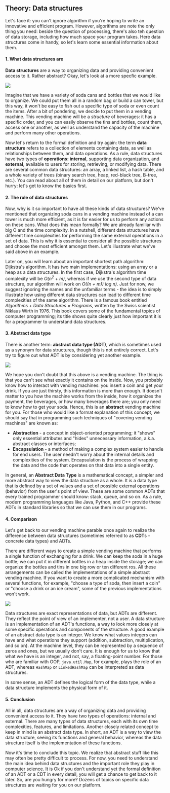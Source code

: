 ## Theory: Data structures

Let's face it: you can't ignore algorithm if you're hoping to write
an innovative and efficient program. However, algorithms are 
note the only thing you need: beside the question of processing,
there's also teh question of data storage, including how much
space your program takes. Here data structures come in handy,
so let's learn some essential information about them.

#### 1. What data structures are 
**Data structures** are a way to organizing data and providing
convenient access to it. Rather abstract? Okay, let's look at a 
more specfic example.

![](https://ucarecdn.com/d7efbf03-1eb6-4371-9ec0-c9894c625946/)

Imagine that we have a variety of soda cans and bottles that we 
would like to organize. We could put them all in a random bag or 
build a can tower, but this way, it won't be easy to fish out a 
specific type of soda or even count the items. After a bit of 
pondering, we decide to put them in a vending machine. This
vending machine will be a *structure* of beverages: it has a 
specific order, and you can easily observe the tins and bottles,
count them, access one or another, as well as understand the 
capacity of the machine and perform many other operations.

Now let's return to the formal definition and try again: the term
**data structure** refers to a collection of elements containing data,
as well as relationships between them, and data operations. As
a rule, data structures have two types of **operations: internal**,
supporting data organization, and **external**, available to users for
storing, retrieving, or modifying data. There are several common
data structures: an array, a linked list, a hash table, and a whole
variety of trees (binary search tree, heap, red-black tree, B-tree,
etc.). You can read about all of them in detail on our platform,
but don't hurry: let's get to know the basics first.

#### 2. The role of data structures
Now, why is it so important to have all these kinds of data
structures? We've mentioned that organizing soda cans in a 
vending machine instead of a can tower is much more efficient,
as it is far easier for us to perform any actions on these cans.
What does this mean formally? We are already familiar with big
O and the time complexity. In a nutshell, different data
structures have different time complexities for performing the 
same external operations in a set of data. This is why it is 
essential to consider all the possible structures and choose the 
most efficient amongst them. Let's illustrate what we've said 
above in an example.

Later on, you will learn about an important shortest path
algorithm: Dijkstra's algorithm. It has two main
implementations: using an array or a heap as a data structures. In
the first case, Dijkstra's algorithm time complexity will be
*O(n<sup>2</sup> + m)*, whereas if we use the second type of data
structure, our algorithm will work on *O((n + m)) log n)*. Just
for now, we suggest ignoring the names and the unfamiliar
terms - the idea is to simply illustrate how using different data
structures can lead to different time complexities of the same
algorithm. There is a famous book entitled *Algorithms + Data
Structures = Programs*, written by the Swiss scientist Niklaus
Wirth in 1976. This book covers some of the fundamental topics
of computer programming; its title shows quite clearly just how
important it is for a programmer to understand data structures.


#### 3. Abstract data type 
There is another term: **abstract data type (ADT)**, which is 
sometimes used as a synonym for data structures, though this 
is not entirely correct. Let's try to figure out what ADT is by
considering yet another example.

![](https://ucarecdn.com/3c9a9a24-307d-4be6-9d02-df966fe5abc7/-/crop/270x556/56,29/-/preview/)

We hope you don't doubt that this above is a vending machine.
The thing is that you can't see what exactly it contains on the 
inside. Now, you probably know how to interact with vending 
machines: you insert a coin and get your drink. If you are just 
thirsty, this information is more than enough. It doesn't matter
to you how the machine works from the inside, how it organizes
the payment, the beverages, or how many beverages there are;
you only need to know how to get your soda. Hence, this is an
**abstract** vending machine for you. For those who would like a
format explanation of this concept, we should say that in 
programming such techniques of "covering vending machines"
are known as:

- **Abstraction** - a concept in object-oriented programming;
  it "shows" only essential attributes and "hides"
  unnecessary information, a.k.a. abstract classes or 
  interfaces;
- **Encapsulation** - a method of making a complex system
  easier to handle for end users. The user needn't worry
  about the internal details and complexities of the system.
  Encapsulation is the process of wrapping the data and the 
  code that operates on that data into a single entity.

In general, an **Abstract Data Type** is a mathematical concept, a
simpler and more abstract way to view the data structure as a 
whole. It is a data type that is defined by a set of values and a 
set of possible external operations (behavior) from the user's 
point of view. These are some common ADTs that every trained
programmer should know: stack, queue, and so on. As a rule,
modern programming languages like Java, Python, and C++
provide these ADTs in standard libraries so that we can use 
them in our programs.

#### 4. Comparison
Let's get back to our vending machine parable once again to
realize the difference between data structures (sometimes 
referred to as **CDT**s - concrete data types) and ADTs.

There are different ways to create a simple vending machine
that performs a single function of exchanging for a drink.
We can keep the soda in a huge bottle; we can put it in different 
bottles in a heap inside the storage; we can organize the bottles
and tins in one big row or ten different ros. All these
arrangements can be called the implementations of a simple 
abstract vending machine. If you want to create a more 
complicated mechanism with several functions, for example,
"choose a type of soda, then insert a coin" or "choose a drink or
an ice cream", some of the previous implementations won't
work.

![](https://ucarecdn.com/456c1a91-2b65-404b-9178-f297d74b4634/)

Data structures are exact representations of data, but ADTs are 
different. They reflect the point of view of an implementer, not a 
user. A data structure is an implementation of an ADT's
functions, a way to look more closely at some specific 
operations and components of the structure. A good example of 
an abstract data type is an integer. We know what values
integers can have and what operations they support (addition,
subtraction, multiplication, and so on). At the machine level,
they can be represented by a sequence of zeros and ones, but
we usually don't care. It is enough for us to know that what we
have is an integer, and not, say, a floating-point number. For 
those who are familiar with OOP, `java.util.Map`, for example,
plays the role of an ADT, whereas `HashMap` or `LinkedHashMap`
can be interpreted as data structures.

In some sense, an ADT defines the logical form of the data type,
while a data structure implements the physical form of it.

#### 5. Conclusion
All in all, data structures are a way of organizing data and 
providing convenient access to it. They have two types of 
operations: internal and external. There are many types of data
structures, each with its own time complexities, features, and 
limitations. Another closely related concept to keep in mind is
an abstract data type. In short, an ADT is a way to view the data
structure, seeing its functions and general behavior, whereas
the data structure itself is the implementation of these
functions.

Now it's time to conclude this topic. We realize that abstract
stuff like this may often be pretty difficult to process. For now,
you need to understand the main idea behind data structures
and the important role they play in computer science. It is Ok if
you don't understand yet the formal definition of an ADT or a 
CDT in every detail, you will get a chance to get back to it later.
So, are you hungry for more? Dozens of topics on specific data
structures are waiting for you on our platform.
